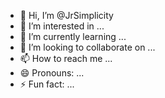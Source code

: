 - 👋 Hi, I’m @JrSimplicity
- 👀 I’m interested in ...
- 🌱 I’m currently learning ...
- 💞️ I’m looking to collaborate on ...
- 📫 How to reach me ...
- 😄 Pronouns: ...
- ⚡ Fun fact: ...

<!---
JrSimplicity/JrSimplicity is a ✨ special ✨ repository because its `README.md` (this file) appears on your GitHub profile.
You can click the Preview link to take a look at your changes.
--->
